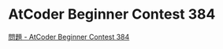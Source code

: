 AtCoder Beginner Contest 384
===

[問題 - AtCoder Beginner Contest 384](https://atcoder.jp/contests/abc384/tasks)
